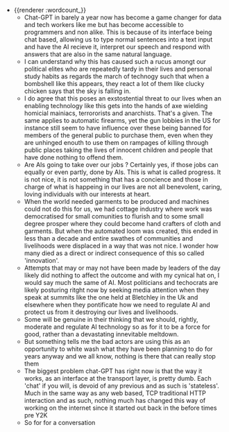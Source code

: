 - {{renderer :wordcount_}}
	- Chat-GPT in barely a year now has become a game changer for data and tech workers like me but has become accessible to programmers and non alike. This is because of its interface being chat based, allowing us to type normal sentences into a text input and have the AI recieve it, interpret our speech and respond with answers that are also in the same natural language.
	- I can understand why this has caused such a rucus amongt our political elites who are repeatedly tardy in their lives and personal study habits as regards the march of technogy such that when a bombshell like this appears, they react a lot of them like clucky chicken says that the sky is falling in.
	- I do agree that this poses an exstostential threat to our lives when an enabling technology like this gets into the hands of axe wielding homicial mainiacs, terrororists and anarchists. That's a given. The same applies to automatic firearms, yet the gun lobbies in the US for instance still seem to have influence over these being banned for members of the general public to purchase them, even when they are unhinged enouth to use them on rampages of killing through public places taking the lives of innocent children and people that have done nothing to offend them.
	- Are AIs going to take over our jobs ? Certainly yes, if those jobs can equally or even partly, done by AIs. This is what is called progress. It is not nice, it is not something that has a concience and those in charge of what is happeing in our lives are not all benevolent, caring, loving individuals with our interests at heart.
	- When the world needed garments to be produced and machines could not do this for us, we had cottage industry where work was democratised for small comunities to flurish and to some small degree prosper where they could become hand crafters of cloth and garments. But when the automated loom was created, this ended in less than a decade and entire swathes of communities and livelihoods were displaced in a way that was not nice. I wonder how many died as a direct or indirect consequence of this so called 'innovation'.
	- Attempts that may or may not have been made by leaders of the day likely did nothing to affect the outcome and with my cynical hat on, I would say much the same of AI. Most politicians and techocrats are likely posturing ritght now by seeking media attention when they speak at summits like the one held at Bletchley in the Uk and elsewhere when they pontificate how we need to regulate AI and protect us from it destroying our lives and livelihoods.
	- Some will be genuine in their thinking that we should, rightly, moderate and regulate AI technology so as for it to be a force for good, rather than a devastating innevitable meltdown.
	- But something tells me the bad actors are using this as an opportunity to white wash what they have been planning to do for years anyway and we all know, nothing is there that can really stop them
	- The biggest problem chat-GPT has right now is that the way it works, as an interface at the transport layer, is pretty dumb. Each 'chat' if you will, is devoid of any previous and as such is 'stateless'. Much in the same way as any web based, TCP traditional HTTP interaction and as such, nothing much has changed this way of working on the internet since it started out back in the before times pre Y2K
	- So for for a conversation